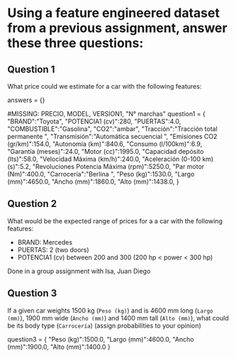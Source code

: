 # Using a feature engineered dataset from a previous assignment, answer these three questions:

## Question 1
What price could we estimate for a car with the following features:

answers = {}

#MISSING: PRECIO, MODEL, VERSION1, "N° marchas"
question1 = {
    "BRAND":"Toyota",
    "POTENCIA1 (cv)":280,
    "PUERTAS":4.0,
    "COMBUSTIBLE":"Gasolina",
    "CO2":"ambar",
    "Tracción":"Tracción total permanente ",
    "Transmisión":"Automática secuencial ",
    "Emisiones CO2 (gr/km)":154.0,
    "Autonomía (km)":840.6,
    "Consumo (l/100km)":6.9,
    "Garantía (meses)":24.0,
    "Motor (cc)":1995.0,
    "Capacidad depósito (lts)":58.0,
    "Velocidad Máxima (km/h)":240.0,
    "Aceleración (0-100 km) (s)":5.2,
    "Revoluciones Potencia Máxima (rpm)":5250.0,
    "Par motor (Nm)":400.0,
    "Carrocería":"Berlina ",
    "Peso (kg)":1530.0,
    "Largo (mm)":4650.0,
    "Ancho (mm)":1860.0,
    "Alto (mm)":1438.0,
}


## Question 2
What would be the expected range of prices for a a car with the following features:
* BRAND: Mercedes
* PUERTAS: 2 (two doors)
* POTENCIA1 (cv) between 200 and 300 (200 hp < power < 300 hp)



Done in a group assignment with Isa, Juan Diego




## Question 3
If a given car weights 1500 kg (```Peso (kg)```) and is 4600 mm long (```Largo (mm)```), 1900 mm wide (```Ancho (mm)```) and 1400 mm tall (```Alto (mm)```), what could be its body type (```Carrocería```) (assign probabilities to your opinion)


question3 = {
    "Peso (kg)":1500.0,
    "Largo (mm)":4600.0,
    "Ancho (mm)":1900.0,
    "Alto (mm)":1400.0
}

